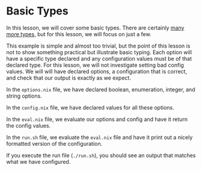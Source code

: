 # Basic Types

In this lesson, we will cover some basic types.
There are certainly [many more types][nixos-manual-basic-types], but for this lesson, we will focus on just a few.

This example is simple and almost too trivial, but the point of this lesson is not to show something practical but illustrate basic typing.
Each option will have a specific type declared and any configuration values must be of that declared type.
For this lesson, we will not investigate setting bad config values.
We will will have declared options, a configuration that is correct, and check that our output is exactly as we expect.

In the `options.nix` file, we have declared boolean, enumeration, integer, and string options.

[//]: # (./options.nix)

In the `config.nix` file, we have declared values for all these options.

[//]: # (./config.nix)

In the `eval.nix` file, we evaluate our options and config and have it return the config values.

[//]: # (./eval.nix)

In the `run.sh` file, we evaluate the `eval.nix` file and have it print out a nicely formatted version of the configuration.

[//]: # (./run.sh)

If you execute the run file (`./run.sh`), you should see an output that matches what we have configured.

[//]: # (evaluatedLesson)

[nixos-manual-basic-types]: https://nixos.org/manual/nixos/stable/#sec-option-types
